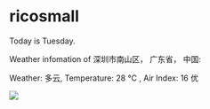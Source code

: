 # ricosmall

Today is Tuesday.

Weather infomation of 深圳市南山区， 广东省， 中国: 

Weather: 多云, Temperature: 28 ℃ , Air Index: 16 优

<img src="https://github-readme-stats.vercel.app/api?username=ricosmall&show_icons=true" />

